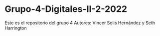 # Grupo-4-Digitales-II-2-2022
Este es el repositorio del grupo 4
Autores:
Vincer Solis Hernández y
Seth Harrington
